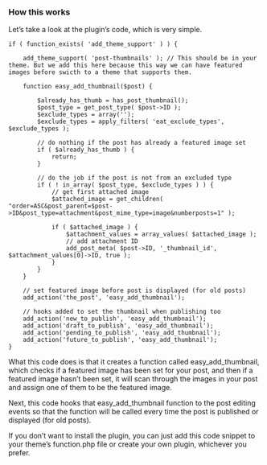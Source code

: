 ### How this works
Let’s take a look at the plugin’s code, which is very simple.
```
if ( function_exists( 'add_theme_support' ) ) {

    add_theme_support( 'post-thumbnails' ); // This should be in your theme. But we add this here because this way we can have featured images before swicth to a theme that supports them.

    function easy_add_thumbnail($post) {

        $already_has_thumb = has_post_thumbnail();
        $post_type = get_post_type( $post->ID );
        $exclude_types = array('');
        $exclude_types = apply_filters( 'eat_exclude_types', $exclude_types );

        // do nothing if the post has already a featured image set
        if ( $already_has_thumb ) {
            return;
        }

        // do the job if the post is not from an excluded type
        if ( ! in_array( $post_type, $exclude_types ) ) {
            // get first attached image
            $attached_image = get_children( "order=ASC&post_parent=$post->ID&post_type=attachment&post_mime_type=image&numberposts=1" );

            if ( $attached_image ) {
                $attachment_values = array_values( $attached_image );
                // add attachment ID
                add_post_meta( $post->ID, '_thumbnail_id', $attachment_values[0]->ID, true );
            }
        }
    }

    // set featured image before post is displayed (for old posts)
    add_action('the_post', 'easy_add_thumbnail');

    // hooks added to set the thumbnail when publishing too
    add_action('new_to_publish', 'easy_add_thumbnail');
    add_action('draft_to_publish', 'easy_add_thumbnail');
    add_action('pending_to_publish', 'easy_add_thumbnail');
    add_action('future_to_publish', 'easy_add_thumbnail');
}
```
What this code does is that it creates a function called easy_add_thumbnail, which checks if a featured image has been set for your post, and then if a featured image hasn’t been set, it will scan through the images in your post and assign one of them to be the featured image.

Next, this code hooks that easy_add_thumbnail function to the post editing events so that the function will be called every time the post is published or displayed (for old posts).

If you don’t want to install the plugin, you can just add this code snippet to your theme’s function.php file or create your own plugin, whichever you prefer.
